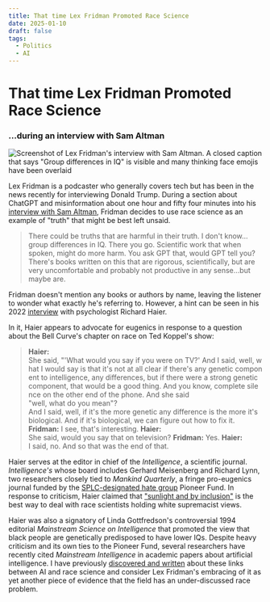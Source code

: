 ```yaml
---
title: That time Lex Fridman Promoted Race Science
date: 2025-01-10
draft: false
tags:
  - Politics
  - AI
---
```

# That time Lex Fridman Promoted Race Science
### ...during an interview with Sam Altman

![Screenshot of Lex Fridman's interview with Sam Altman. A closed caption that says "Group differences in IQ" is visible and many thinking face emojis have been overlaid](images/lex-fridman-race-science/fridman-iq-thinking.png)

Lex Fridman is a podcaster who generally covers tech but has been in the news recently for interviewing Donald Trump. During a section about ChatGPT and misinformation about one hour and fifty four minutes into his [interview with Sam Altman](https://youtu.be/L_Guz73e6fw?si=dlOD-HKIpw_rGDEu&t=6844), Fridman decides to use race science as an example of "truth" that might be best left unsaid.

> There could be truths that are harmful in their truth. I don't know... group differences in IQ. There you go. Scientific work that when spoken, might do more harm. You ask GPT that, would GPT tell you? There's books written on this that are rigorous, scientifically, but are very uncomfortable and probably not productive in any sense...but maybe are.

Fridman doesn't mention any books or authors by name, leaving the listener to wonder what exactly he's referring to. However, a hint can be seen in his 2022 [interview](https://www.youtube.com/watch?v=hppbxV9C63g) with psychologist Richard Haier. 

In it, Haier appears to advocate for eugenics in response to a question about the Bell Curve's chapter on race on Ted Koppel's show:

> **Haier:**
She said, "'What would you say if you were on TV?' And I said, well, what I would say is that it's not at all clear if there's any genetic component to intelligence, any differences, but if there were a strong genetic component, that would be a good thing. And you know, complete silence on the other end of the phone. And she said "well, what do you mean"?
> And I said, well, if it's the more genetic any difference is the more it's biological. And if it's biological, we can figure out how to fix it.
**Fridman:** I see, that's interesting.
**Haier:** She said, would you say that on television?
**Fridman:** Yes.
**Haier:** I said, no. And so that was the end of that.

Haier serves at the editor in chief of the *Intelligence*, a scientific journal. *Intelligence's* whose board includes Gerhard Meisenberg and Richard Lynn, two researchers closely tied to *Mankind Quarterly*, a fringe pro-eugenics journal funded by the [SPLC-designated hate group](https://www.splcenter.org/fighting-hate/extremist-files/group/pioneer-fund) Pioneer Fund. In response to criticism, Haier claimed that ["sunlight and by inclusion"]((https://www.theguardian.com/commentisfree/2018/jan/22/eugenics-racism-mainstream-science)) is the best way to deal with race scientists holding white supremacist views.

Haier was also a signatory of Linda Gottfredson's controversial  1994 editorial *Mainstream Science on Intelligence* that promoted the view that black people are genetically predisposed to have lower IQs. Despite heavy criticism and its own ties to the Pioneer Fund, several researchers have recently cited *Mainstream Intelligence* in academic papers about artificial intelligence. I have previously [discovered and written](https://medium.com/@collegehill/agi-researchers-stop-quoting-white-supremacists-challenge-impossible-d1002469d572) about these links between AI and race science and consider Lex Fridman's embracing of it as yet another piece of evidence that the field has an under-discussed race problem.